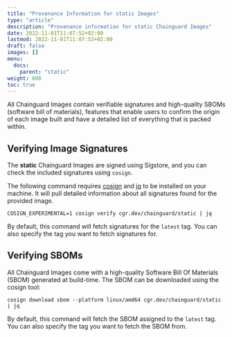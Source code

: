 ```yaml
---
title: "Provenance Information for static Images"
type: "article"
description: "Provenance information for static Chainguard Images"
date: 2022-11-01T11:07:52+02:00
lastmod: 2022-11-01T11:07:52+02:00
draft: false
images: []
menu:
  docs:
    parent: "static"
weight: 600
toc: true
---
```


All Chainguard Images contain verifiable signatures and high-quality SBOMs (software bill of materials), features that enable users to confirm the origin of each image built and have a detailed list of everything that is packed within.

## Verifying Image Signatures
The **static** Chainguard Images are signed using Sigstore, and you can check the included signatures using `cosign`.

The following command requires [cosign](https://docs.sigstore.dev/cosign/overview/) and [jq](https://stedolan.github.io/jq/) to be installed on your machine. It will pull detailed information about all signatures found for the provided image.

```shell
COSIGN_EXPERIMENTAL=1 cosign verify cgr.dev/chainguard/static | jq
```

By default, this command will fetch signatures for the `latest` tag. You can also specify the tag you want to fetch signatures for.

## Verifying SBOMs

All Chainguard Images come with a high-quality Software Bill Of Materials (SBOM) generated at build-time. The SBOM can be downloaded using the cosign tool:

```shell
cosign download sbom --platform linux/amd64 cgr.dev/chainguard/static | jq
```
By default, this command will fetch the SBOM assigned to the `latest` tag. You can also specify the tag you want to fetch the SBOM from.
